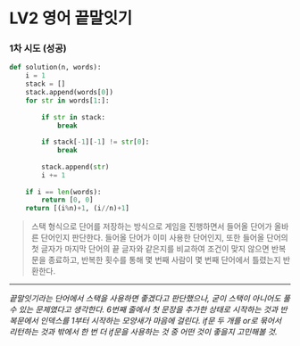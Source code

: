 # LV2 영어 끝말잇기

### 1차 시도 (성공)
```py
def solution(n, words):
    i = 1
    stack = []
    stack.append(words[0])
    for str in words[1:]:
        
        if str in stack:
            break
        
        if stack[-1][-1] != str[0]:
            break 
        
        stack.append(str)
        i += 1
    
    if i == len(words):
        return [0, 0]
    return [(i%n)+1, (i//n)+1]
```
> 스택 형식으로 단어를 저장하는 방식으로 게임을 진행하면서 들어올 단어가 올바른 단어인지 판단한다. 들어올 단어가 이미 사용한 단어인지, 또한 들어올 단어의 첫 글자가 마지막 단어의 끝 글자와 같은지를 비교하여 조건이 맞지 않으면 반복문을 종료하고, 반복한 횟수를 통해 몇 번째 사람이 몇 번째 단어에서 틀렸는지 반환한다.

*****

*끝말잇기라는 단어에서 스택을 사용하면 좋겠다고 판단했으나, 굳이 스택이 아니어도 풀 수 있는 문제였다고 생각한다. 6번째 줄에서 첫 문장을 추가한 상태로 시작하는 것과 반복문에서 인덱스를 1부터 시작하는 모양새가 마음에 걸린다. if문 두 개를 or로 묶어서 리턴하는 것과 밖에서 한 번 더 if문을 사용하는 것 중 어떤 것이 좋을지 고민해볼 것.*